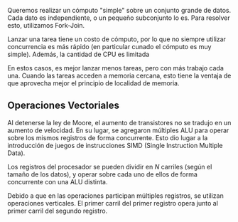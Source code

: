 Queremos realizar un cómputo "simple" sobre un conjunto grande de datos. Cada dato es independiente, o un pequeño subconjunto lo es. Para resolver esto, utilizamos Fork-Join.

Lanzar una tarea tiene un costo de cómputo, por lo que no siempre utilizar concurrencia es más rápido (en particular cunado el cómputo es muy simple). Además, la cantidad de CPU es limitada

En estos casos, es mejor lanzar menos tareas, pero con más trabajo cada una. Cuando las tareas acceden a memoria cercana, esto tiene la ventaja de que aprovecha mejor el principio de localidad de memoria.

## Operaciones Vectoriales

Al detenerse la ley de Moore, el aumento de transistores no se tradujo en un aumento de velocidad. En su lugar, se agregaron múltiples ALU para operar sobre los mismos registros de forma concurrente. Esto dio lugar a la introducción de juegos de instrucciones SIMD (Single Instruction Multiple Data).

Los registros del procesador se pueden dividir en $N$ carriles (según el tamaño de los datos), y operar sobre cada uno de ellos de forma concurrente con una ALU distinta.

Debido a que en las operaciones participan múltiples registros, se utilizan operaciones verticales. El primer carril del primer registro opera junto al primer carril del segundo registro.



